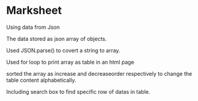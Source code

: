 # Marksheet
 Using data from Json

The data stored as json array of objects.

Used JSON.parse() to covert a string to array.

Used for loop to print array as table in an html page

sorted the array as increase and decreaseorder respectively to change the table content alphabetically.

Including search box to find specific row of datas in table.